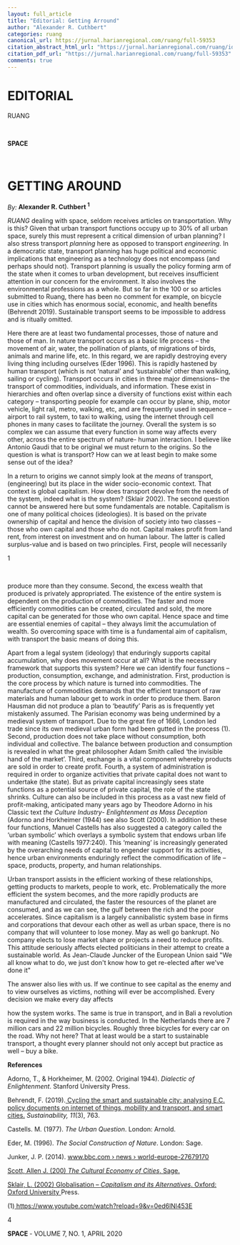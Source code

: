 ```yaml
---
layout: full_article
title: "Editorial: Getting Arround"
author: "Alexander R. Cuthbert"
categories: ruang
canonical_url: https://jurnal.harianregional.com/ruang/full-59353 
citation_abstract_html_url: "https://jurnal.harianregional.com/ruang/id-59353"
citation_pdf_url: "https://jurnal.harianregional.com/ruang/full-59353"  
comments: true
---
```


<a name="caption1"></a>
<h1><a name="bookmark0"></a><span class="font3" style="font-weight:bold;"><a name="bookmark1"></a>EDITORIAL</span></h1>
<div>
<p><span class="font3">RUANG</span></p>
</div><br clear="all">
<div>
<p><span class="font3" style="font-weight:bold;">SPACE</span></p>
</div><br clear="all">
<h1><span class="font3" style="font-weight:bold;"><a name="bookmark2"></a>GETTING AROUND</span></h1>
<p><span class="font2" style="font-style:italic;">By:</span><span class="font2" style="font-weight:bold;"> Alexander R. Cuthbert <sup>1</sup></span></p>
<p><span class="font4" style="font-style:italic;">RUANG</span><span class="font4"> dealing with space, seldom receives articles on transportation. Why is this? Given that urban transport functions occupy up to 30% of all urban space, surely this must represent a critical dimension of urban planning? I also stress transport </span><span class="font4" style="font-style:italic;">planning</span><span class="font4"> here as opposed to transport </span><span class="font4" style="font-style:italic;">engineering</span><span class="font4">. In a democratic state, transport planning has huge political and economic implications that engineering as a technology does not encompass (and perhaps should not). Transport planning is usually the policy forming arm of the state when it comes to urban development, but receives insufficient attention in our concern for the environment. It also involves the environmental professions as a whole. But so far in the 100 or so articles submitted to Ruang, there has been no comment for example, on bicycle use in cities which has enormous social, economic, and health benefits (Behrendt 2019). Sustainable transport seems to be impossible to address and is ritually omitted.</span></p>
<p><span class="font4">Here there are at least two fundamental processes, those of nature and those of man. In nature transport occurs as a basic life process – the movement of air, water, the pollination of plants, of migrations of birds, animals and marine life, etc. In this regard, we are rapidly destroying every living thing including ourselves (Eder 1996). This is rapidly hastened by human transport (which is not ‘natural’ and ‘sustainable’ other than walking, sailing or cycling). Transport occurs in cities in three major dimensions– the transport of commodities, individuals, and information. These exist in hierarchies and often overlap since a diversity of functions exist within each category – transporting people for example can occur by plane, ship, motor vehicle, light rail, metro, walking, etc, and are frequently used in sequence – airport to rail system, to taxi to walking, using the internet through cell phones in many cases to facilitate the journey. Overall the system is so complex we can assume that every function in some way affects every other, across the entire spectrum of nature- human interaction. I believe like Antonio Gaudi that to be original we must return to the origins. So the question is what is transport? How can we at least begin to make some sense out of the idea?</span></p>
<p><span class="font4">In a return to origins we cannot simply look at the </span><span class="font4" style="font-style:italic;">means</span><span class="font4"> of transport, (engineering) but its place in the wider socio-economic context. That context is global capitalism. How does transport devolve from the needs of the system, indeed what is the system? (Sklair 2002). The second question cannot be answered here but some fundamentals are notable. Capitalism is one of many political choices (ideologies). It is based on the private ownership of capital and hence the division of society into two classes – those who own capital and those who do not. Capital makes profit from land rent, from interest on investment and on human labour. The latter is called surplus-value and is based on two principles. First, people will necessarily</span></p>
<div>
<p><span class="font0">1</span></p>
</div><br clear="all">
<p><span class="font4">produce more than they consume. Second, the excess wealth that produced is privately appropriated. The existence of the entire system is dependent on the production of commodities. The faster and more efficiently commodities can be created, circulated and sold, the more capital can be generated for those who own capital. Hence space and time are essential enemies of capital – they always limit the accumulation of wealth. So overcoming space with time is a fundamental aim of capitalism, with transport the basic means of doing this.</span></p>
<p><span class="font4">Apart from a legal system (ideology) that enduringly supports capital accumulation, why does movement occur at all? What is the necessary framework that supports this system? Here we can identify four functions – production, consumption, exchange, and administration. First, production is the core process by which nature is turned into commodities. The manufacture of commodities demands that the efficient transport of raw materials and human labour get to work in order to produce them. Baron Hausman did not produce a plan to ‘beautify’ Paris as is frequently yet mistakenly assumed. The Parisian economy was being undermined by a medieval system of transport. Due to the great fire of 1666, London led trade since its own medieval urban form had been gutted in the process (1). Second, production does not take place without consumption, both individual and collective. The balance between production and consumption is revealed in what the great philosopher Adam Smith called ‘the invisible hand of the market’. Third, exchange is a vital component whereby products are sold in order to create profit. Fourth, a system of administration is required in order to organize activities that private capital does not want to undertake (the state). But as private capital increasingly sees state functions as a potential source of private capital, the role of the state shrinks. Culture can also be included in this process as a vast new field of profit-making, anticipated many years ago by Theodore Adorno in his Classic text </span><span class="font4" style="font-style:italic;">the Culture Industry</span><span class="font4">- </span><span class="font4" style="font-style:italic;">Enlightenment as Mass Deception</span><span class="font4"> (Adorno and Horkheimer (1944) see also Scott (2000). In addition to these four functions, Manuel Castells has also suggested a category called the ‘urban symbolic’ which overlays a symbolic system that endows urban life with meaning (Castells 1977:240). This ‘meaning’ is increasingly generated by the overarching needs of capital to engender support for its activities, hence urban environments enduringly reflect the commodification of life – space, products, property, and human relationships.</span></p>
<p><span class="font4">Urban transport assists in the efficient working of these relationships, getting products to markets, people to work, etc. Problematically the more efficient the system becomes, and the more rapidly products are manufactured and circulated, the faster the resources of the planet are consumed, and as we can see, the gulf between the rich and the poor accelerates. Since capitalism is a largely cannibalistic system base in firms and corporations that devour each other as well as urban space, there is no company that will volunteer to lose money. May as well go bankrupt. No company elects to lose market share or projects a need to reduce profits. This attitude seriously affects elected politicians in their attempt to create a sustainable world. As Jean-Claude Juncker of the European Union said &quot;We all know what to do, we just don't know how to get re-elected after we've done it&quot;</span></p>
<p><span class="font4">The answer also lies with us. If we continue to see capital as the enemy and to view ourselves as victims, nothing will ever be accomplished. Every decision we make every day affects</span></p>
<p><span class="font4">how the system works. The same is true in transport, and in Bali a revolution is required in the way business is conducted. In the Netherlands there are 7 million cars and 22 million bicycles. Roughly three bicycles for every car on the road. Why not here? That at least would be a start to sustainable transport, a thought every planner should not only accept but practice as well – buy a bike.</span></p>
<p><span class="font4" style="font-weight:bold;">References</span></p>
<p><span class="font4">Adorno, T., &amp;&nbsp;Horkheimer, M. (2002. Original 1944). </span><span class="font4" style="font-style:italic;">Dialectic of Enlightenment</span><span class="font4">. Stanford University Press.</span></p>
<p><span class="font4">Behrendt, F. (2019).</span><a href="https://primoa.library.unsw.edu.au/primo-explore/fulldisplay?docid=TN_doaj_soai_doaj_org_article_38d987b6730c4352a51dfdfe996c8a43&amp;context=PC&amp;vid=UNSWS&amp;lang=en_US&amp;search_scope=SearchFirst&amp;adaptor=primo_central_multiple_fe&amp;tab=default_tab&amp;query=any,contains,bicycles%20sustainability%20transport&amp;offset=0"><span class="font4"> </span><span class="font4" style="text-decoration:underline;">Cycling the smart and sustainable city: analysing E.C. policy documents</span></a><span class="font4" style="text-decoration:underline;"> </span><a href="https://primoa.library.unsw.edu.au/primo-explore/fulldisplay?docid=TN_doaj_soai_doaj_org_article_38d987b6730c4352a51dfdfe996c8a43&amp;context=PC&amp;vid=UNSWS&amp;lang=en_US&amp;search_scope=SearchFirst&amp;adaptor=primo_central_multiple_fe&amp;tab=default_tab&amp;query=any,contains,bicycles%20sustainability%20transport&amp;offset=0"><span class="font4" style="text-decoration:underline;">on internet of things, mobility and transport, and smart cities</span><span class="font4">.</span></a><span class="font4"> </span><span class="font4" style="font-style:italic;">Sustainability, 11</span><span class="font4">(3), 763.</span></p>
<p><span class="font4">Castells. M. (1977). </span><span class="font4" style="font-style:italic;">The Urban Question</span><span class="font4">. London: Arnold.</span></p>
<p><span class="font4">Eder, M. (1996). </span><span class="font4" style="font-style:italic;">The Social Construction of Nature</span><span class="font4">. London: Sage.</span></p>
<p><span class="font4">Junker, J. P. (2014). </span><span class="font4" style="text-decoration:underline;">www.bbc.com › news › world-europe-27679170</span></p>
<p><span class="font4" style="text-decoration:underline;">Scott, Allen J. (200) </span><span class="font4" style="font-style:italic;text-decoration:underline;">The Cultural Economy of Cities</span><span class="font4" style="text-decoration:underline;">. Sage.</span></p>
<p><span class="font4" style="text-decoration:underline;">Sklair, L. (2002) Globalisation – </span><span class="font4" style="font-style:italic;text-decoration:underline;">Capitalism and its Alternatives</span><span class="font4" style="text-decoration:underline;">. Oxford: Oxford University </span><span class="font4">Press.</span></p>
<p><span class="font4">(1)</span><a href="https://www.youtube.com/watch?reload=9&amp;v=0ed6lNl453E"><span class="font4"> </span><span class="font4" style="text-decoration:underline;">https://www.youtube.com/watch?reload=9&amp;v=0ed6lNl453E</span></a></p>
<p><span class="font1">4</span></p>
<p><span class="font1" style="font-weight:bold;">SPACE </span><span class="font1">- VOLUME 7, NO. 1, APRIL 2020</span></p>